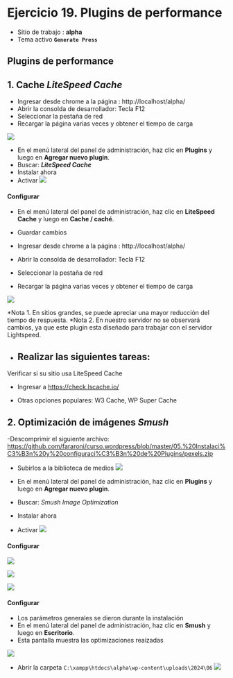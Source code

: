 # Ejercicio 19.  Plugins de performance

- Sitio de trabajo : **alpha**
- Tema activo **`Generate Press`**

## Plugins de performance


## 1. Cache  _**LiteSpeed Cache**_

 - Ingresar desde chrome  a la página : http://localhost/alpha/
- Abrir la consolda de desarrollador: Tecla F12
- Seleccionar la pestaña de red
- Recargar la página varias veces y obtener el tiempo de carga

![](https://i.imgur.com/kI29eOF.png)



- En el menú lateral del panel de administración, haz clic en **Plugins** y luego en **Agregar nuevo plugin**.
- Buscar: _**LiteSpeed Cache**_
- Instalar ahora
- Activar
![](https://i.imgur.com/IanFbth.png)

#### Configurar


- En el menú lateral del panel de administración, haz clic en **LiteSpeed Cache** y luego en **Cache / caché**.
- Guardar cambios

 - Ingresar desde chrome  a la página : http://localhost/alpha/
- Abrir la consolda de desarrollador: Tecla F12
- Seleccionar la pestaña de red
- Recargar la página varias veces y obtener el tiempo de carga


![](https://i.imgur.com/jNqvmwm.png)

*Nota 1. En sitios grandes, se puede apreciar una mayor reducción del tiempo de respuesta.
*Nota 2. En nuestro servidor no se observará cambios, ya que este plugin esta diseñado para trabajar con el servidor Lightspeed.
- Realizar las siguientes tareas:
	- 

Verificar si su sitio usa LiteSpeed  Cache

- Ingresar a https://check.lscache.io/


- Otras opciones populares: W3 Cache,  WP Super Cache


## 2. Optimización de imágenes  _Smush_
-Descomprimir el siguiente  archivo: https://github.com/fararoni/curso.wordpress/blob/master/05.%20Instalaci%C3%B3n%20y%20configuraci%C3%B3n%20de%20Plugins/pexels.zip
- Subirlos a la biblioteca de medios
![](https://i.imgur.com/SrSTPes.png)


- En el menú lateral del panel de administración, haz clic en **Plugins** y luego en **Agregar nuevo plugin**.
- Buscar: _Smush Image Optimization_
- Instalar ahora
- Activar
![](https://i.imgur.com/CQSJTvF.png)

#### Configurar

![](https://i.imgur.com/8qbfOaE.png)

![](https://i.imgur.com/5fej8mn.png)

![](https://i.imgur.com/IVjw5GV.png)


#### Configurar
- Los parámetros generales se dieron durante la instalación
- En el menú lateral del panel de administración, haz clic en **Smush** y luego en **Escritorio**.
- Esta pantalla muestra las optimizaciones reaizadas

![](https://i.imgur.com/scQjFIy.png)

- Abrir la carpeta `C:\xampp\htdocs\alpha\wp-content\uploads\2024\06`
![](https://i.imgur.com/cOB8Bu3.png)

<!--stackedit_data:
eyJoaXN0b3J5IjpbMTkzNDE1NDcyOSwxMTYxMjExNTUyLC0xMz
EzNTU1MDk4LDcxMDA3NDIzMCwxOTk4ODYzMTkwLDE1NTQwNjE3
ODksNjIzMjEzOTE5LDE0OTQ5NzIwMjIsNDY1MjM0MzIwXX0=
-->